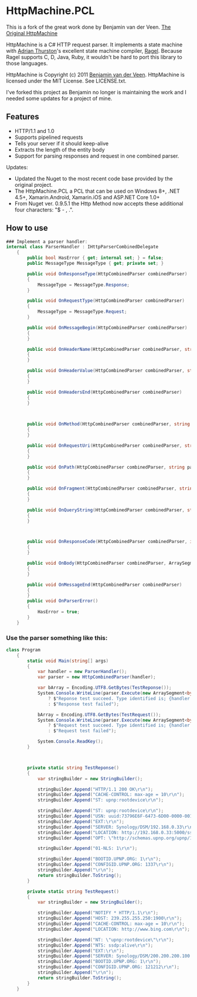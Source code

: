 # HttpMachine.PCL

This is a fork of the great work done by Benjamin van der Veen. [The Original HttpMachine](https://github.com/bvanderveen/httpmachine)

HttpMachine is a C# HTTP request parser. It implements a state machine with [Adrian Thurston](http://www.complang.org/thurston/)'s excellent state machine compiler, [Ragel](http://www.complang.org/ragel/). Because Ragel supports C, D, Java, Ruby, it wouldn't be hard to port this library to those languages.

HttpMachine is Copyright (c) 2011 [Benjamin van der Veen](http://bvanderveen.com). HttpMachine is licensed under the 
MIT License. See LICENSE.txt.

I've forked this project as Benjamin no longer is maintaining the work and I needed some updates for a project of mine.

## Features

- HTTP/1.1 and 1.0
- Supports pipelined requests
- Tells your server if it should keep-alive
- Extracts the length of the entity body 
- Support for parsing responses and request in one combined parser.

Updates:
- Updated the Nuget to the most recent code base provided by the original project.
- The HttpMachine.PCL a PCL that can be used on Windows 8+, .NET 4.5+, Xamarin.Android, Xamarin.iOS and ASP.NET Core 1.0+
- From Nuget ver. 0.9.5.1 the Http Method now accepts these additional four characters: "$ - , .".

## How to use
```cs
### Implement a parser handler: 
internal class ParserHandler : IHttpParserCombinedDelegate
    {
        public bool HasError { get; internal set; } = false;
        public MessageType MessageType { get; private set; }

        public void OnResponseType(HttpCombinedParser combinedParser)
        {
            MessageType = MessageType.Response;
        }

        public void OnRequestType(HttpCombinedParser combinedParser)
        {
            MessageType = MessageType.Request;
        }

        public void OnMessageBegin(HttpCombinedParser combinedParser)
        {
        }

        public void OnHeaderName(HttpCombinedParser combinedParser, string name)
        {
        }

        public void OnHeaderValue(HttpCombinedParser combinedParser, string value)
        {
        }

        public void OnHeadersEnd(HttpCombinedParser combinedParser)
        {
        }


        
        public void OnMethod(HttpCombinedParser combinedParser, string method)
        {
        }

        public void OnRequestUri(HttpCombinedParser combinedParser, string requestUri)
        {
        }

        public void OnPath(HttpCombinedParser combinedParser, string path)
        {
        }

        public void OnFragment(HttpCombinedParser combinedParser, string fragment)
        {
        }

        public void OnQueryString(HttpCombinedParser combinedParser, string queryString)
        {
        }



        public void OnResponseCode(HttpCombinedParser combinedParser, int statusCode, string statusReason)
        {
        }

        public void OnBody(HttpCombinedParser combinedParser, ArraySegment<byte> data)
        {
        }

        public void OnMessageEnd(HttpCombinedParser combinedParser)
        {
        }
        public void OnParserError()
        {
            HasError = true;
        }
    }

```

### Use the parser something like this: 

```cs
class Program
    {
        static void Main(string[] args)
        {
            var handler = new ParserHandler();
            var parser = new HttpCombinedParser(handler);

            var bArray = Encoding.UTF8.GetBytes(TestReponse());
            System.Console.WriteLine(parser.Execute(new ArraySegment<byte>(bArray, 0, bArray.Length)) == bArray.Length
                ? $"Reponse test succeed. Type identified is; {handler.MessageType}"
                : $"Response test failed");

            bArray = Encoding.UTF8.GetBytes(TestRequest());
            System.Console.WriteLine(parser.Execute(new ArraySegment<byte>(bArray, 0, bArray.Length)) == bArray.Length
                ? $"Request test succeed. Type identified is; {handler.MessageType}"
                : $"Request test failed");

            System.Console.ReadKey();
        }



        private static string TestReponse()
        {
            var stringBuilder = new StringBuilder();

            stringBuilder.Append("HTTP/1.1 200 OK\r\n");
            stringBuilder.Append("CACHE-CONTROL: max-age = 10\r\n");
            stringBuilder.Append("ST: upnp:rootdevice\r\n");

            stringBuilder.Append("ST: upnp:rootdevice\r\n");
            stringBuilder.Append("USN: uuid:73796E6F-6473-6D00-0000-0011322fe5f0::upnp:rootdevice\r\n");
            stringBuilder.Append("EXT:\r\n");
            stringBuilder.Append("SERVER: Synology/DSM/192.168.0.33\r\n");
            stringBuilder.Append("LOCATION: http://192.168.0.33:5000/ssdp/desc-DSM-eth1.xml\r\n");
            stringBuilder.Append("OPT: \"http://schemas.upnp.org/upnp/1/0/\"; ns=01\r\n");

            stringBuilder.Append("01-NLS: 1\r\n");

            stringBuilder.Append("BOOTID.UPNP.ORG: 1\r\n");
            stringBuilder.Append("CONFIGID.UPNP.ORG: 1337\r\n");
            stringBuilder.Append("\r\n");
            return stringBuilder.ToString();
        }

        private static string TestRequest()
        {
            var stringBuilder = new StringBuilder();

            stringBuilder.Append("NOTIFY * HTTP/1.1\r\n");
            stringBuilder.Append("HOST: 239.255.255.250:1900\r\n");
            stringBuilder.Append("CACHE-CONTROL: max-age = 10\r\n");
            stringBuilder.Append("LOCATION: http://www.bing.com\r\n");

            stringBuilder.Append("NT: \"upnp:rootdevice\"\r\n");
            stringBuilder.Append("NTS: ssdp:alive\r\n");
            stringBuilder.Append("EXT:\r\n");
            stringBuilder.Append("SERVER: Synology/DSM/200.200.200.100 UPnP/2.0 Test/1.0\r\n");
            stringBuilder.Append("BOOTID.UPNP.ORG: 1\r\n");
            stringBuilder.Append("CONFIGID.UPNP.ORG: 121212\r\n");
            stringBuilder.Append("\r\n");
            return stringBuilder.ToString();
        }
    }
```

